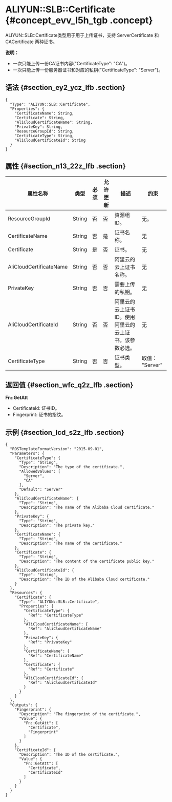 # ALIYUN::SLB::Certificate {#concept_evv_l5h_tgb .concept}

ALIYUN::SLB::Certificate类型用于用于上传证书，支持 ServerCertificate 和 CACertificate 两种证书。

**说明：** 

-   一次只能上传一份CA证书内容\("CertificateType": "CA"\)。
-   一次只能上传一份服务器证书和对应的私钥\("CertificateType": "Server"\)。

## 语法 {#section_ey2_ycz_lfb .section}

``` {#codeblock_biw_tg9_t9z .language-json}
{
  "Type": "ALIYUN::SLB::Certificate",
  "Properties": {
    "CertificateName": String,
    "Certificate": String,
    "AliCloudCertificateName": String,
    "PrivateKey": String,
    "ResourceGroupId": String,
    "CertificateType": String,
    "AliCloudCertificateId": String
  }
}
```

## 属性 {#section_n13_22z_lfb .section}

|属性名称|类型|必须|允许更新|描述|约束|
|----|--|--|----|--|--|
|ResourceGroupId|String|否|否|资源组ID。|无。|
|CertificateName|String|否|是|证书名称。|无|
|Certificate|String|是|否|证书。|无|
|AliCloudCertificateName|String|否|否|阿里云的云上证书名称。|无|
|PrivateKey|String|否|否|需要上传的私钥。|无|
|AliCloudCertificateId|String|否|否|阿里云的云上证书ID。使用阿里云的云上证书，该参数必选。|无|
|CertificateType|String|否|否|证书类型。|取值： "Server"|

## 返回值 {#section_wfc_q2z_lfb .section}

**Fn::GetAtt**

-   CertificateId: 证书ID。
-   Fingerprint: 证书的指纹。

## 示例 {#section_lcd_s2z_lfb .section}

``` {#codeblock_cq9_6ec_nfm .language-json}
{
  "ROSTemplateFormatVersion": "2015-09-01",
  "Parameters": {
    "CertificateType": {
      "Type": "String",
      "Description": "The type of the certificate.",
      "AllowedValues": [
        "Server",
        "CA"
      ],
      "Default": "Server"
    },
    "AliCloudCertificateName": {
      "Type": "String",
      "Description": "The name of the Alibaba Cloud certificate."
    },
    "PrivateKey": {
      "Type": "String",
      "Description": "The private key."
    },
    "CertificateName": {
      "Type": "String",
      "Description": "The name of the certificate."
    },
    "Certificate": {
      "Type": "String",
      "Description": "The content of the certificate public key."
    },
    "AliCloudCertificateId": {
      "Type": "String",
      "Description": "The ID of the Alibaba Cloud certificate."
    }
  },
  "Resources": {
    "Certificate": {
      "Type": "ALIYUN::SLB::Certificate",
      "Properties": {
        "CertificateType": {
          "Ref": "CertificateType"
        },
        "AliCloudCertificateName": {
          "Ref": "AliCloudCertificateName"
        },
        "PrivateKey": {
          "Ref": "PrivateKey"
        },
        "CertificateName": {
          "Ref": "CertificateName"
        },
        "Certificate": {
          "Ref": "Certificate"
        },
        "AliCloudCertificateId": {
          "Ref": "AliCloudCertificateId"
        }
      }
    }
  },
  "Outputs": {
    "Fingerprint": {
      "Description": "The fingerprint of the certificate.",
      "Value": {
        "Fn::GetAtt": [
          "Certificate",
          "Fingerprint"
        ]
      }
    },
    "CertificateId": {
      "Description": "The ID of the certificate.",
      "Value": {
        "Fn::GetAtt": [
          "Certificate",
          "CertificateId"
        ]
      }
    }
  }
}
```

